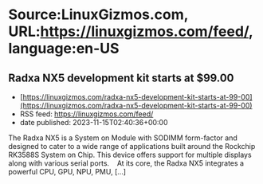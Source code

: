 # Source:LinuxGizmos.com, URL:https://linuxgizmos.com/feed/, language:en-US

## Radxa NX5 development kit starts at $99.00
 - [https://linuxgizmos.com/radxa-nx5-development-kit-starts-at-99-00](https://linuxgizmos.com/radxa-nx5-development-kit-starts-at-99-00)
 - RSS feed: https://linuxgizmos.com/feed/
 - date published: 2023-11-15T02:40:36+00:00

The Radxa NX5 is a System on Module with SODIMM form-factor and designed to cater to a wide range of applications built around the Rockchip RK3588S System on Chip. This device offers support for multiple displays along with various serial ports.&#160; &#160; At its core, the Radxa NX5 integrates a powerful CPU, GPU, NPU, PMU, [&#8230;]

